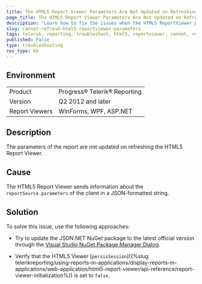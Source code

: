 ```yaml
---
title: The HTML5 Report Viewer Parameters Are Not Updated on Refreshing
page_title: The HTML5 Report Viewer Parameters Are Not Updated on Refreshing
description: "Learn how to fix the issues when the HTML5 ReportViewer parameters are not updated on refreshing."
slug: cannot-refresh-html5-reportviewer-parameters
tags: telerik, reporting, troubleshoot, html5, reportviewer, cannot, refresh, parameters
published: False
type: troubleshooting
res_type: kb
---
```


## Environment

<table>
	<tbody>
		<tr>
			<td>Product</td>
			<td>Progress® Telerik® Reporting</td>
		</tr>
		<tr>
			<td>Version</td>
			<td>Q2 2012 and later</td>
		</tr>
	        <tr>
			<td>Report Viewers</td>
			<td>WinForms, WPF, ASP.NET</td>
		</tr>
	</tbody>
</table>

## Description

The parameters of the report are not updated on refreshing the HTML5 Report Viewer.

## Cause

The HTML5 Report Viewer sends information about the `reportSource.parameters` of the client in a JSON-formatted string.

## Solution  

To solve this issue, use the following approaches:

* Try to update the JSON.NET NuGet package to the latest official version through the [Visual Studio NuGet Package Manager Dialog](https://docs.nuget.org/consume/package-manager-dialog).

* Verify that the HTML5 Viewer [`persisSession`]({%slug telerikreporting/using-reports-in-applications/display-reports-in-applications/web-application/html5-report-viewer/api-reference/report-viewer-initialization%}) is set to `false`.         
